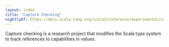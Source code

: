 ```yaml
---
layout: index
title: "Capture Checking"
nightlyOf: https://docs.scala-lang.org/scala3/reference/experimental/capture-checking/cc.html
---
```


Capture checking is a research project that modifies the Scala type system to track references to capabilities in values.